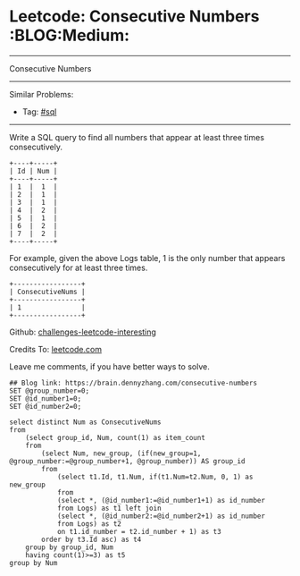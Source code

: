 # Leetcode: Consecutive Numbers     :BLOG:Medium:


---

Consecutive Numbers  

---

Similar Problems:  
-   Tag: [#sql](https://brain.dennyzhang.com/tag/sql)

---

Write a SQL query to find all numbers that appear at least three times consecutively.  

    +----+-----+
    | Id | Num |
    +----+-----+
    | 1  |  1  |
    | 2  |  1  |
    | 3  |  1  |
    | 4  |  2  |
    | 5  |  1  |
    | 6  |  2  |
    | 7  |  2  |
    +----+-----+

For example, given the above Logs table, 1 is the only number that appears consecutively for at least three times.  

    +-----------------+
    | ConsecutiveNums |
    +-----------------+
    | 1               |
    +-----------------+

Github: [challenges-leetcode-interesting](https://github.com/DennyZhang/challenges-leetcode-interesting/tree/master/consecutive-numbers)  

Credits To: [leetcode.com](https://leetcode.com/problems/consecutive-numbers/description/)  

Leave me comments, if you have better ways to solve.  

    ## Blog link: https://brain.dennyzhang.com/consecutive-numbers
    SET @group_number=0;
    SET @id_number1=0;
    SET @id_number2=0;
    
    select distinct Num as ConsecutiveNums
    from
        (select group_id, Num, count(1) as item_count
        from
            (select Num, new_group, (if(new_group=1, @group_number:=@group_number+1, @group_number)) AS group_id
            from 
                (select t1.Id, t1.Num, if(t1.Num=t2.Num, 0, 1) as new_group
                from
                (select *, (@id_number1:=@id_number1+1) as id_number
                from Logs) as t1 left join 
                (select *, (@id_number2:=@id_number2+1) as id_number
                from Logs) as t2
                on t1.id_number = t2.id_number + 1) as t3
            order by t3.Id asc) as t4
        group by group_id, Num
        having count(1)>=3) as t5
    group by Num